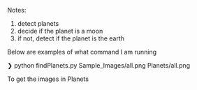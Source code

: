 Notes:
1) detect planets
2) decide if the planet is a moon
3) if not, detect if the planet is the earth



Below are examples of what command I am running

❯ python findPlanets.py Sample_Images/all.png Planets/all.png  

To get the images in Planets